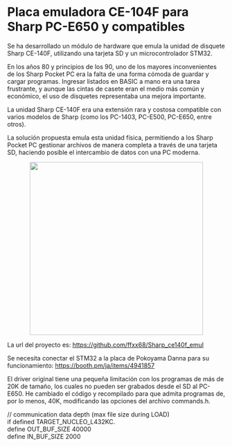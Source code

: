 # Placa emuladora CE-104F para Sharp PC-E650 y compatibles


Se ha desarrollado un módulo de hardware que emula la unidad de disquete Sharp CE-140F, utilizando una tarjeta SD y un microcontrolador STM32.

En los años 80 y principios de los 90, uno de los mayores inconvenientes de los Sharp Pocket PC era la falta de una forma cómoda de guardar y cargar programas. Ingresar listados en BASIC a mano era una tarea frustrante, y aunque las cintas de casete eran el medio más común y económico, el uso de disquetes representaba una mejora importante.

La unidad Sharp CE-140F era una extensión rara y costosa compatible con varios modelos de Sharp (como los PC-1403, PC-E500, PC-E650, entre otros).

La solución propuesta emula esta unidad física, permitiendo a los Sharp Pocket PC gestionar archivos de manera completa a través de una tarjeta SD, haciendo posible el intercambio de datos con una PC moderna.


<p align="center">
<img src="https://github.com/user-attachments/assets/f8fdfb40-48c0-4324-acc9-169b6ee33f65" width="400">
</p>
<p align="center">


La url del proyecto es:
https://github.com/ffxx68/Sharp_ce140f_emul

Se necesita conectar el STM32 a la placa de Pokoyama Danna para su funcionamiento:
https://booth.pm/ja/items/4941857

El driver original tiene una pequeña limitación con los programas de más de 20K de tamaño, los cuales no pueden ser grabados desde el SD al PC-E650. He cambiado el código y recompilado para que admita programas de, por lo menos, 40K, modificando las opciones del archivo commands.h.

// communication data depth (max file size during LOAD)   
if defined TARGET_NUCLEO_L432KC.    
define OUT_BUF_SIZE 40000    
define IN_BUF_SIZE 2000

